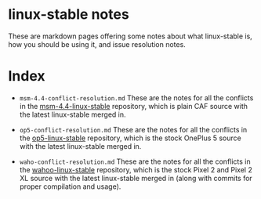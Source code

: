 # linux-stable notes

These are markdown pages offering some notes about what linux-stable is, how you should be using it, and issue resolution notes.


# Index

- `msm-4.4-conflict-resolution.md` These are the notes for all the conflicts in the [msm-4.4-linux-stable](https://github.com/nathanchance/msm-4.4-linux-stable) repository, which is plain CAF source with the latest linux-stable merged in.

- `op5-conflict-resolution.md` These are the notes for all the conflicts in the [op5-linux-stable](https://github.com/nathanchance/op5-linux-stable) repository, which is the stock OnePlus 5 source with the latest linux-stable merged in.

- `waho-conflict-resolution.md` These are the notes for all the conflicts in the [wahoo-linux-stable](https://github.com/nathanchance/wahoo-linux-stable) repository, which is the stock Pixel 2 and Pixel 2 XL source with the latest linux-stable merged in (along with commits for proper compilation and usage).
